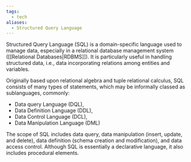 ```yaml
---
tags:
  - tech
aliases:
  - Structured Query Language
---
```

Structured Query Language (SQL) is a domain-specific language used to manage data, especially in a relational database management system ([[Relational Databases|RDBMS]]).
It is particularly useful in handling structured data, i.e., data incorporating relations among entities and variables.

Originally based upon relational algebra and tuple relational calculus, SQL consists of many types of statements, which may be informally classed as sublanguages, commonly:
- Data query Language (DQL),
- Data Definition Language (DDL),
- Data Control Language (DCL),
- Data Manipulation Language (DML)

The scope of SQL includes data query, data manipulation (insert, update, and delete), data definition (schema creation and modification), and data access control.
Although SQL is essentially a declarative language, it also includes procedural elements.

